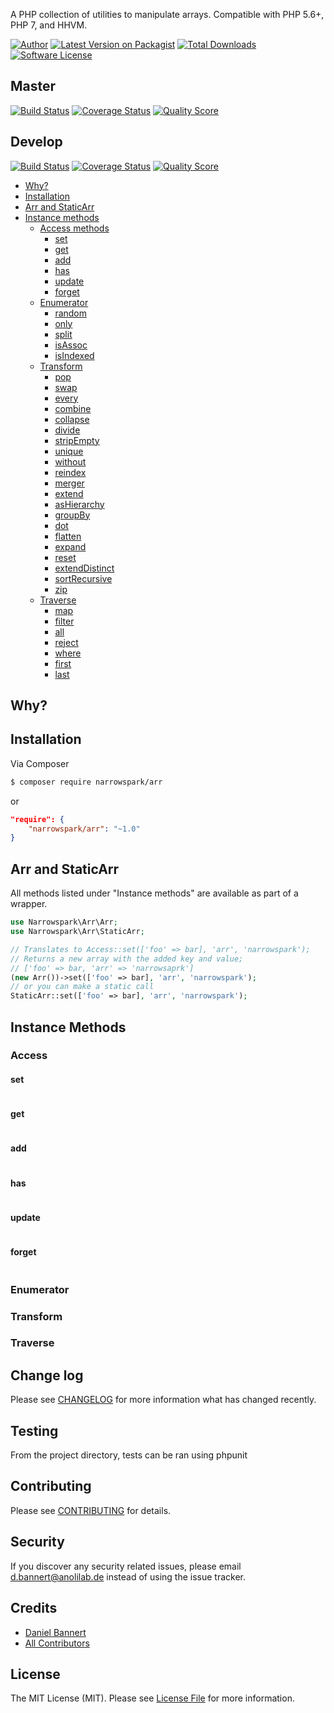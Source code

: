 
A PHP collection of utilities to manipulate arrays. Compatible with PHP 5.6+, PHP 7, and HHVM.

[![Author](http://img.shields.io/badge/author-@anolilab-blue.svg?style=flat-square)](https://twitter.com/anolilab)
[![Latest Version on Packagist](https://img.shields.io/packagist/v/narrowspark/arr.svg?style=flat-square)](https://packagist.org/packages/narrowspark/arr)
[![Total Downloads](https://img.shields.io/packagist/dt/narrowspark/arr.svg?style=flat-square)](https://packagist.org/packages/narrowspark/arr)
[![Software License](https://img.shields.io/badge/license-MIT-brightgreen.svg?style=flat-square)](LICENSE)

## Master

[![Build Status](https://img.shields.io/travis/narrowspark/arr/master.svg?style=flat-square)](https://travis-ci.org/narrowspark/arr)
[![Coverage Status](https://img.shields.io/scrutinizer/coverage/g/narrowspark/arr/master.svg?style=flat-square)](https://scrutinizer-ci.com/g/narrowspark/arr/code-structure)
[![Quality Score](https://img.shields.io/scrutinizer/g/narrowspark/arr/master.svg?style=flat-square)](https://scrutinizer-ci.com/g/narrowspark/arr)

## Develop

[![Build Status](https://img.shields.io/travis/narrowspark/arr/develop.svg?style=flat-square)](https://travis-ci.org/narrowspark/arr)
[![Coverage Status](https://img.shields.io/scrutinizer/coverage/g/narrowspark/arr/develop.svg?style=flat-square)](https://scrutinizer-ci.com/g/narrowspark/arr/code-structure)
[![Quality Score](https://img.shields.io/scrutinizer/g/narrowspark/arr/develop.svg?style=flat-square)](https://scrutinizer-ci.com/g/narrowspark/arr)

* [Why?](#why)
* [Installation](#installation)
* [Arr and StaticArr](#arr-and-staticarr)
* [Instance methods](#instance-methods)
    * [Access methods](#access)
        * [set](#set)
        * [get](#get)
        * [add](#add)
        * [has](#has)
        * [update](#update)
        * [forget](#forget)
    * [Enumerator](#enumerator)
        * [random](#random)
        * [only](only)
        * [split](#split)
        * [isAssoc](#isAssoc)
        * [isIndexed](#isIndexed)
    * [Transform](#transform)
        * [pop](#pop)
        * [swap](#swap)
        * [every](#every)
        * [combine](#combine)
        * [collapse](#collapse)
        * [divide](#divide)
        * [stripEmpty](#stripEmpty)
        * [unique](#unique)
        * [without](#without)
        * [reindex](#reindex)
        * [merger](#merge)
        * [extend](#extend)
        * [asHierarchy](#asHierarchy)
        * [groupBy](#groupBy)
        * [dot](#dot)
        * [flatten](#flatten)
        * [expand](#expand)
        * [reset](#reset)
        * [extendDistinct](#extendDistinct)
        * [sortRecursive](#sortRecursive)
        * [zip](#zip)
    * [Traverse](#traverse)
        * [map](#map)
        * [filter](#filter)
        * [all](#all)
        * [reject](#reject)
        * [where](#where)
        * [first](#first)
        * [last](#last)

## Why?

## Installation

Via Composer

``` bash
$ composer require narrowspark/arr
```

or

``` json
"require": {
    "narrowspark/arr": "~1.0"
}
```

## Arr and StaticArr

All methods listed under "Instance methods" are available as part of a wrapper.

``` php
use Narrowspark\Arr\Arr;
use Narrowspark\Arr\StaticArr;

// Translates to Access::set(['foo' => bar], 'arr', 'narrowspark');
// Returns a new array with the added key and value;
// ['foo' => bar, 'arr' => 'narrowsaprk']
(new Arr())->set(['foo' => bar], 'arr', 'narrowspark');
// or you can make a static call
StaticArr::set(['foo' => bar], 'arr', 'narrowspark');
```

## Instance Methods
### Access
#### set
``` php

```

#### get
``` php

```

#### add
``` php

```

#### has
``` php

```

#### update
``` php

```

#### forget
``` php

```

### Enumerator

### Transform

### Traverse

## Change log

Please see [CHANGELOG](CHANGELOG.md) for more information what has changed recently.

## Testing

From the project directory, tests can be ran using phpunit

## Contributing

Please see [CONTRIBUTING](CONTRIBUTING.md) for details.

## Security

If you discover any security related issues, please email d.bannert@anolilab.de instead of using the issue tracker.

## Credits

- [Daniel Bannert](https://github.com/prisis)
- [All Contributors](../../contributors)

## License

The MIT License (MIT). Please see [License File](LICENSE.md) for more information.
